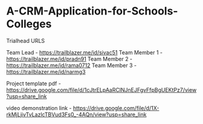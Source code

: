 # A-CRM-Application-for-Schools-Colleges

Trialhead URLS

Team Lead - https://trailblazer.me/id/sivac51
Team Member 1 - https://trailblazer.me/id/pradn91
Team Member 2 - https://trailblazer.me/id/rama0712
Team Member 3 - https://trailblazer.me/id/narmg3

Project template pdf - https://drive.google.com/file/d/1cJtrELpAaRClNJnEJFgvFfpBgUEKtPz7/view?usp=share_link

video demonstration link - https://drive.google.com/file/d/1X-rkMjLjivTvLazlcTBVud3Fs0_-4AQn/view?usp=share_link
